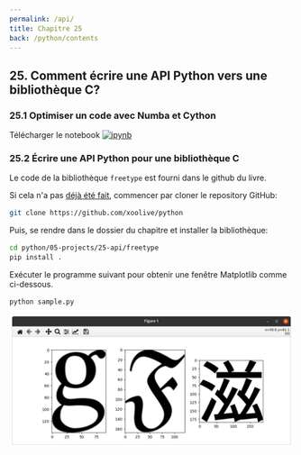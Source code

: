 ```yaml
---
permalink: /api/
title: Chapitre 25
back: /python/contents
---
```


## 25. Comment écrire une API Python vers une bibliothèque C?

### 25.1 Optimiser un code avec Numba et Cython

Télécharger le notebook [![ipynb](https://img.shields.io/badge/-Jupyter-F37626?logo=jupyter&logoColor=white)](https://raw.githubusercontent.com/xoolive/python/master/05-projects/25-api/numba_cython.ipynb)

### 25.2 Écrire une API Python pour une bibliothèque C

Le code de la bibliothèque `freetype` est fourni dans le github du livre.

Si cela n'a pas [déjà été fait](https://www.xoolive.org/python/installation), commencer par cloner le repository GitHub:

```bash
git clone https://github.com/xoolive/python
```

Puis, se rendre dans le dossier du chapitre et installer la bibliothèque:

```bash
cd python/05-projects/25-api/freetype
pip install .
```

Exécuter le programme suivant pour obtenir une fenêtre Matplotlib comme ci-dessous.

```bash
python sample.py
```

![Résultat graphique](https://raw.githubusercontent.com/xoolive/python/master/05-projects/25-api/freetype/sample.png)
